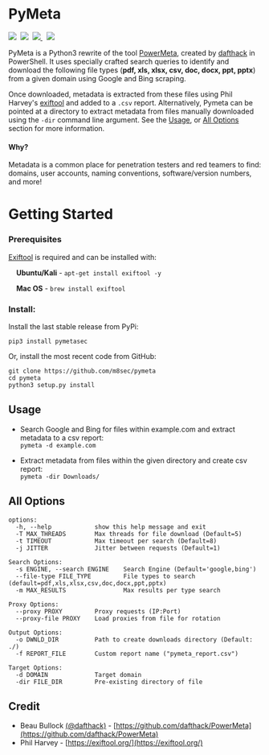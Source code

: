 # PyMeta
<p align="left">
  <img src="https://img.shields.io/badge/Python-3.6+-blue.svg"/>&nbsp;
  <img src="https://img.shields.io/badge/License-GPL%203.0-green.svg"/>&nbsp;
  <a href="https://www.twitter.com/m8sec">
      <img src="https://img.shields.io/badge/Twitter-@m8sec-blue?style=plastic&logo=twitter"/>
  </a>&nbsp;
  <a href="https://github.com/sponsors/m8sec">
      <img src="https://img.shields.io/badge/Sponsor-GitHub-red?style=plastic&logo=github"/>
  </a>
</p>

PyMeta is a Python3 rewrite of the tool [PowerMeta](https://github.com/dafthack/PowerMeta), created by [dafthack](https://twitter.com/dafthack) in PowerShell. It uses specially crafted search queries to identify and download the following file types (**pdf, xls, xlsx, csv, doc, docx, ppt, pptx**) from a given domain using Google and Bing scraping.

Once downloaded, metadata is extracted from these files using Phil Harvey's [exiftool](https://sno.phy.queensu.ca/~phil/exiftool/) and added to a ```.csv``` report.  Alternatively, Pymeta can be pointed at a directory to extract metadata from files manually downloaded using the ```-dir``` command line argument. See the [Usage](#Usage), or [All Options](#All-Options) section for more information.

#### Why?
Metadata is a common place for penetration testers and red teamers to find: domains, user accounts, naming conventions, software/version numbers, and more!


# Getting Started
### Prerequisites
[Exiftool](https://sno.phy.queensu.ca/~phil/exiftool/) is required and can be installed with:

&nbsp;&nbsp;&nbsp;&nbsp;**Ubuntu/Kali** - ```apt-get install exiftool -y```

&nbsp;&nbsp;&nbsp;&nbsp;**Mac OS** - ```brew install exiftool```

### Install:
Install the last stable release from PyPi:
```commandline
pip3 install pymetasec
```

Or, install the most recent code from GitHub:
```
git clone https://github.com/m8sec/pymeta
cd pymeta
python3 setup.py install
```

## Usage
* Search Google and Bing for files within example.com and extract metadata to a csv report:<br>
```pymeta -d example.com```

* Extract metadata from files within the given directory and create csv report:<br>
```pymeta -dir Downloads/```


## All Options
```
options:
  -h, --help            show this help message and exit
  -T MAX_THREADS        Max threads for file download (Default=5)
  -t TIMEOUT            Max timeout per search (Default=8)
  -j JITTER             Jitter between requests (Default=1)

Search Options:
  -s ENGINE, --search ENGINE    Search Engine (Default='google,bing')
  --file-type FILE_TYPE         File types to search (default=pdf,xls,xlsx,csv,doc,docx,ppt,pptx)
  -m MAX_RESULTS                Max results per type search

Proxy Options:
  --proxy PROXY         Proxy requests (IP:Port)
  --proxy-file PROXY    Load proxies from file for rotation

Output Options:
  -o DWNLD_DIR          Path to create downloads directory (Default: ./)
  -f REPORT_FILE        Custom report name ("pymeta_report.csv")

Target Options:
  -d DOMAIN             Target domain
  -dir FILE_DIR         Pre-existing directory of file
```
    
## Credit
- Beau Bullock [(@dafthack)](https://twitter.com/dafthack) - [https://github.com/dafthack/PowerMeta](https://github.com/dafthack/PowerMeta)
- Phil Harvey - [https://exiftool.org/](https://exiftool.org/)
